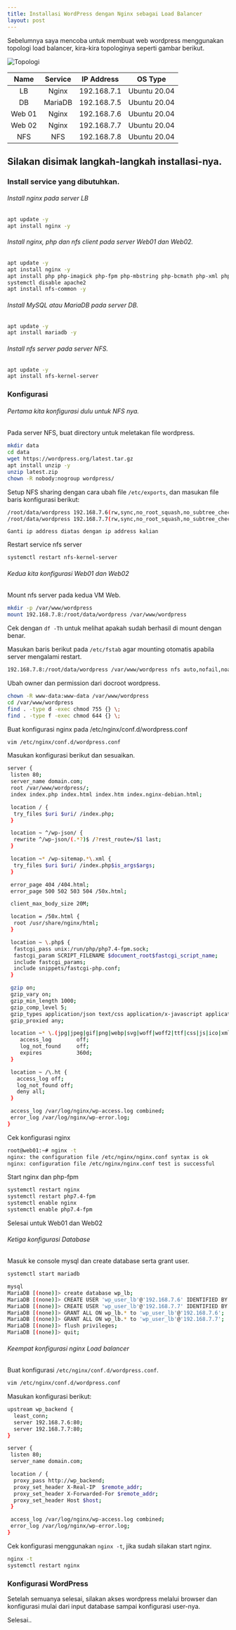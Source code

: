 ```yaml
---
title: Installasi WordPress dengan Nginx sebagai Load Balancer
layout: post
---
```


Sebelumnya saya mencoba untuk membuat web wordpress menggunakan topologi load balancer, kira-kira topologinya seperti gambar berikut.

![Topologi](https://gh.iqbal.id/blog/img/nginx-load-balancer.png)


| **Name** | **Service** | **IP Address** |  **OS Type** |
|:--------:|:-----------:|:--------------:|:------------:|
|    LB    |    Nginx    |   192.168.7.1  | Ubuntu 20.04 |
|    DB    |   MariaDB   |   192.168.7.5  | Ubuntu 20.04 |
|  Web 01  |    Nginx    |   192.168.7.6  | Ubuntu 20.04 |
|  Web 02  |    Nginx    |   192.168.7.7  | Ubuntu 20.04 |
|    NFS   |     NFS     |   192.168.7.8  | Ubuntu 20.04 |

## Silakan disimak langkah-langkah installasi-nya.

### Install service yang dibutuhkan.

###### Install nginx pada server LB
   ```bash
   apt update -y
   apt install nginx -y
   ```
  
###### Install nginx, php dan nfs client pada server Web01 dan Web02. 
   ```bash
   apt update -y
   apt install nginx -y
   apt install php php-imagick php-fpm php-mbstring php-bcmath php-xml php-mysql php-common php-gd php-json php-cli php-curl php-zip -y
   systemctl disable apache2
   apt install nfs-common -y
   ```
  
###### Install MySQL atau MariaDB pada server DB.
  
   ```bash
   apt update -y
   apt install mariadb -y
   ```
   
###### Install nfs server pada server NFS.
   ```bash
   apt update -y
   apt install nfs-kernel-server
   ```
   
### Konfigurasi
###### Pertama kita konfigurasi dulu untuk NFS nya.
   Pada server NFS, buat directory untuk meletakan file wordpress.
   ```bash
   mkdir data
   cd data
   wget https://wordpress.org/latest.tar.gz
   apt install unzip -y
   unzip latest.zip
   chown -R nobody:nogroup wordpress/
   ```
    
   Setup NFS sharing dengan cara ubah file `/etc/exports`, dan masukan file baris konfigurasi berikut:
   ```bash
   /root/data/wordpress 192.168.7.6(rw,sync,no_root_squash,no_subtree_check)
   /root/data/wordpress 192.168.7.7(rw,sync,no_root_squash,no_subtree_check)
   ```
   `Ganti ip address diatas dengan ip address kalian`
    
   Restart service nfs server
   ```bash
   systemctl restart nfs-kernel-server
   ```
    
###### Kedua kita konfigurasi Web01 dan Web02

   Mount nfs server pada kedua VM Web.
   ```bash
   mkdir -p /var/www/wordpress
   mount 192.168.7.8:/root/data/wordpress /var/www/wordpress
   ```

   Cek dengan `df -Th` untuk melihat apakah sudah berhasil di mount dengan benar.

   Masukan baris berikut pada `/etc/fstab` agar mounting otomatis apabila server mengalami restart.
   ```bash
   192.168.7.8:/root/data/wordpress /var/www/wordpress nfs auto,nofail,noatime,nolock,intr,tcp,actimeo=1800 0 0
   ```

   Ubah owner dan permission dari docroot wordpress.
   ```bash
   chown -R www-data:www-data /var/www/wordpress
   cd /var/www/wordpress
   find . -type d -exec chmod 755 {} \;
   find . -type f -exec chmod 644 {} \;
   ```

   Buat konfigurasi nginx pada /etc/nginx/conf.d/wordpress.conf
   ```bash
   vim /etc/nginx/conf.d/wordpress.conf
   ```

   Masukan konfigurasi berikut dan sesuaikan.
   ```bash
   server {
    listen 80;
    server_name domain.com;
    root /var/www/wordpress/;
    index index.php index.html index.htm index.nginx-debian.html;

    location / {
     try_files $uri $uri/ /index.php;
    }

    location ~ ^/wp-json/ {
     rewrite ^/wp-json/(.*?)$ /?rest_route=/$1 last;
    }

    location ~* /wp-sitemap.*\.xml {
     try_files $uri $uri/ /index.php$is_args$args;
    }

    error_page 404 /404.html;
    error_page 500 502 503 504 /50x.html;

    client_max_body_size 20M;

    location = /50x.html {
     root /usr/share/nginx/html;
    }

    location ~ \.php$ {
     fastcgi_pass unix:/run/php/php7.4-fpm.sock;
     fastcgi_param SCRIPT_FILENAME $document_root$fastcgi_script_name;
     include fastcgi_params;
     include snippets/fastcgi-php.conf;
    }

    gzip on;
    gzip_vary on;
    gzip_min_length 1000;
    gzip_comp_level 5;
    gzip_types application/json text/css application/x-javascript application/javascript image/svg+xml;
    gzip_proxied any;

    location ~* \.(jpg|jpeg|gif|png|webp|svg|woff|woff2|ttf|css|js|ico|xml)$ {
       access_log        off;
       log_not_found     off;
       expires           360d;
    }

    location ~ /\.ht {
      access_log off;
      log_not_found off;
      deny all;
    }

    access_log /var/log/nginx/wp-access.log combined;
    error_log /var/log/nginx/wp-error.log;
   }
   ```

   Cek konfigurasi nginx
   ```bash
   root@web01:~# nginx -t
   nginx: the configuration file /etc/nginx/nginx.conf syntax is ok
   nginx: configuration file /etc/nginx/nginx.conf test is successful
   ```

   Start nginx dan php-fpm
   ```bash
   systemctl restart nginx
   systemctl restart php7.4-fpm
   systemctl enable nginx
   systemctl enable php7.4-fpm
   ```

   Selesai untuk Web01 dan Web02

###### Ketiga konfigurasi Database

   Masuk ke console mysql dan create database serta grant user.
   ```bash
   systemctl start mariadb
   ```

   ```bash
   mysql
   MariaDB [(none)]> create database wp_lb;
   MariaDB [(none)]> CREATE USER 'wp_user_lb'@'192.168.7.6' IDENTIFIED BY 'Password12345@@@@';
   MariaDB [(none)]> CREATE USER 'wp_user_lb'@'192.168.7.7' IDENTIFIED BY 'Password12345@@@@';
   MariaDB [(none)]> GRANT ALL ON wp_lb.* to 'wp_user_lb'@'192.168.7.6';
   MariaDB [(none)]> GRANT ALL ON wp_lb.* to 'wp_user_lb'@'192.168.7.7';
   MariaDB [(none)]> flush privileges;
   MariaDB [(none)]> quit;
   ```

###### Keempat konfigurasi nginx Load balancer

   Buat konfigurasi `/etc/nginx/conf.d/wordpress.conf`.
   ```bash
   vim /etc/nginx/conf.d/wordpress.conf
   ```

   Masukan konfigurasi berikut:
   ```bash
   upstream wp_backend {
     least_conn;
     server 192.168.7.6:80;
     server 192.168.7.7:80;
   }

   server {
    listen 80;
    server_name domain.com;

    location / {
     proxy_pass http://wp_backend;
     proxy_set_header X-Real-IP  $remote_addr;
     proxy_set_header X-Forwarded-For $remote_addr;
     proxy_set_header Host $host;
    }

    access_log /var/log/nginx/wp-access.log combined;
    error_log /var/log/nginx/wp-error.log;
   }
   ```

   Cek konfigurasi menggunakan `nginx -t`, jika sudah silakan start nginx.
   ```bash
   nginx -t
   systemctl restart nginx
   ```

### Konfigurasi WordPress

Setelah semuanya selesai, silakan akses wordpress melalui browser dan konfigurasi mulai dari input database sampai konfigurasi user-nya.

Selesai..
